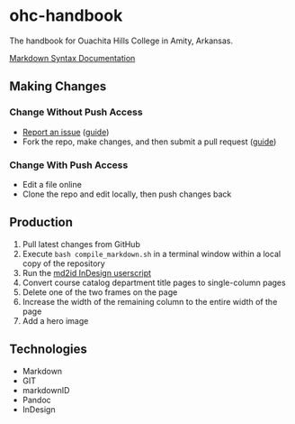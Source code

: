 # ohc-handbook

The handbook for Ouachita Hills College in Amity, Arkansas.

[Markdown Syntax Documentation](http://daringfireball.net/projects/markdown/syntax)

## Making Changes

### Change Without Push Access

* [Report an issue](https://github.com/Narthur/ohc-handbook/issues) ([guide](https://guides.github.com/features/issues/))
* Fork the repo, make changes, and then submit a pull request ([guide](https://guides.github.com/activities/forking/))

### Change With Push Access

* Edit a file online
* Clone the repo and edit locally, then push changes back

## Production

1. Pull latest changes from GitHub
2. Execute `bash compile_markdown.sh` in a terminal window within a local copy of the repository
3. Run the [md2id InDesign userscript](https://github.com/OuachitaHillsMinistries/ohc-handbook-md2id)
4. Convert course catalog department title pages to single-column pages
  1. Delete one of the two frames on the page
  2. Increase the width of the remaining column to the entire width of the page
  3. Add a hero image

## Technologies

* Markdown
* GIT
* markdownID
* Pandoc
* InDesign
